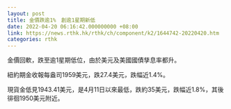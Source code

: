 ```yaml
---
layout: post
title: 金價跌逾1%　創逾1星期新低
date: 2022-04-20 06:16:42.000000000 +08:00
link: https://news.rthk.hk/rthk/ch/component/k2/1644742-20220420.htm
categories: rthk
---
```


金價回軟，跌至逾1星期低位，由於美元及美國國債孳息率都升。

紐約期金收報每盎司1959美元，跌27.4美元，跌幅近1.4%。

現貨金低見1943.41美元，是4月11日以來最低，跌約35美元，跌幅近1.8%，其後徘徊1950美元附近。
